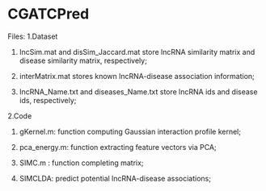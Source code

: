 # CGATCPred
Files:
1.Dataset

1) lncSim.mat and disSim_Jaccard.mat store lncRNA similarity matrix and disease similarity matrix, respectively;

2) interMatrix.mat stores known lncRNA-disease association information;

3) lncRNA_Name.txt and diseases_Name.txt store lncRNA ids and disease ids, respectively;

2.Code
1) gKernel.m: function computing Gaussian interaction profile kernel;

2) pca_energy.m: function extracting feature vectors via PCA;

3) SIMC.m : function completing matrix;

4) SIMCLDA: predict potential lncRNA-disease associations; 
